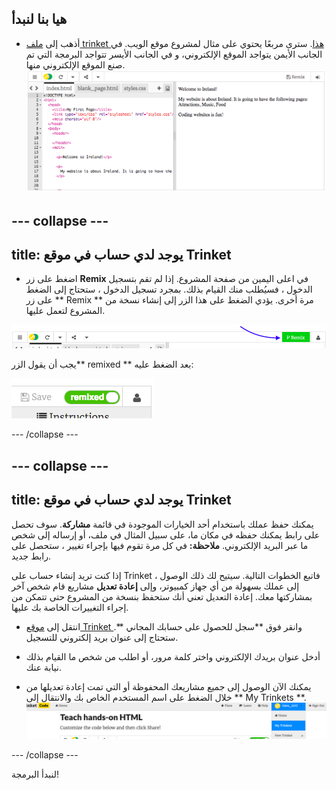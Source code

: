 ## هيا بنا لنبدأ

- أذهب إلى [ملف trinket هذا](http://dojo.soy/html-b-start). سترى مربعًا يحتوي على مثال لمشروع موقع الويب. في الجانب الأيمن يتواجد الموقع الإلكتروني، و في الجانب الأيسر تتواجد البرمجة التي تم صنع الموقع الإلكتروني منها. ![صفحة إلكترونية والأوامر البرمجية في Trinket](images/tktHTMLStartingPoint.png)

## \--- collapse \---

## title: يوجد لدي حساب في موقع Trinket

- اضغط على زر **Remix** في اعلى اليمين من صفحة المشروع. إذا لم تقم بتسجيل الدخول ، فسيُطلب منك القيام بذلك. بمجرد تسجيل الدخول ، ستحتاج إلى الضغط على زر ** Remix ** مرة أخرى. يؤدي الضغط على هذا الزر إلى إنشاء نسخة من المشروع لتعمل عليها. 

![زر Remix](images/tktRemixButtonArrow.png)

يجب أن يقول الزر** remixed ** بعد الضغط عليه:

![الزر يقول الآن " remixed"](images/tktRemixedSmall.png)

\--- /collapse \---

## \--- collapse \---

## title: يوجد لدي حساب في موقع Trinket

يمكنك حفظ عملك باستخدام أحد الخيارات الموجودة في قائمة **مشاركة**. سوف تحصل على رابط يمكنك حفظه في مكان ما، على سبيل المثال في ملف، أو إرساله إلى شخص ما عبر البريد الإلكتروني. **ملاحظة:** في كل مرة تقوم فيها بإجراء تغيير ، ستحصل على رابط جديد.

إذا كنت تريد إنشاء حساب على Trinket ، فاتبع الخطوات التالية. سيتيح لك ذلك الوصول إلى عملك بسهولة من أي جهاز كمبيوتر، وإلى **إعادة تعديل** مشاريع قام شخص آخر بمشاركتها معك. إعادة التعديل تعني أنك ستحفظ بنسخة من المشروع حتى تتمكن من إجراء التغييرات الخاصة بك عليها.

- انتقل إلى [موقع Trinket ](http://dojo.soy/trinket) وانقر فوق **سجل للحصول على حسابك المجاني **. ستحتاج إلى عنوان بريد إلكتروني للتسجيل.

- أدخل عنوان بريدك الإلكتروني واختر كلمة مرور، أو اطلب من شخص ما القيام بذلك نيابة عنك.

- يمكنك الآن الوصول إلى جميع مشاريعك المحفوظة أو التي تمت إعادة تعديلها من خلال الضغط على اسم المستخدم الخاص بك والانتقال إلى ** My Trinkets **. !["My Trinkets" عنصر القائمة](images/MyTrinketsMenuWide.png)

\--- /collapse \---

لنبدأ البرمجة!